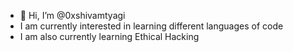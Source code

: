 - 👋 Hi, I’m @0xshivamtyagi
- I am currently interested in learning different languages of code
- I am also currently learning Ethical Hacking

<!---
0xshivamtyagi/0xshivamtyagi is a ✨ special ✨ repository because its `README.md` (this file) appears on your GitHub profile.
You can click the Preview link to take a look at your changes.
--->
